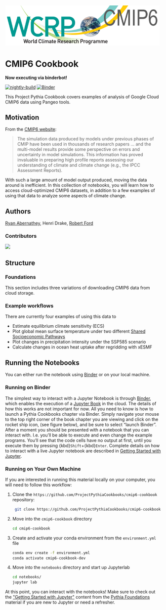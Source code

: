 <img src="notebooks/images/cmip6-logo.webp" width=500 alt="CMIP6 logo"></img>

# CMIP6 Cookbook

**Now executing via binderbot!**

[![nightly-build](https://github.com/ProjectPythiaTutorials/cmip6-cookbook/actions/workflows/nightly-build.yaml/badge.svg)](https://github.com/ProjectPythiaTutorials/cmip6-cookbook/actions/workflows/nightly-build.yaml)
[![Binder](http://binder.mypythia.org/badge_logo.svg)](http://binder.mypythia.org/v2/gh/ProjectPythiaTutorials/cmip6-cookbook.git/main)

This Project Pythia Cookbook covers examples of analysis of Google Cloud CMIP6 data using Pangeo tools.

## Motivation

From the [CMIP6 website](https://esgf-node.llnl.gov/projects/cmip6/):

> The simulation data produced by models under previous phases of CMIP have been used in thousands of research papers ... and the multi-model results provide some perspective on errors and uncertainty in model simulations. This information has proved invaluable in preparing high profile reports assessing our understanding of climate and climate change (e.g., the IPCC Assessment Reports).

With such a large amount of model output produced, moving the data around is inefficient. In this collection of notebooks, you will learn how to access cloud-optimized CMIP6 datasets, in addition to a few examples of using that data to analyze some aspects of climate change.

## Authors

[Ryan Abernathey](https://github.com/rabernat), Henri Drake, [Robert Ford](https://github.com/r-ford)

### Contributors

<a href="https://github.com/ProjectPythiaCookbooks/cmip6-cookbook/graphs/contributors">
  <img src="https://contrib.rocks/image?repo=ProjectPythiaCookbooks/cmip6-cookbook" />
</a>

## Structure

### Foundations

This section includes three variations of downloading CMIP6 data from cloud storage.

### Example workflows

There are currently four examples of using this data to 
- Estimate equilibrium climate sensitivity (ECS)
- Plot global mean surface temperature under two different [Shared Socioeconomic Pathways](https://unece.org/fileadmin/DAM/energy/se/pdfs/CSE/PATHWAYS/2019/ws_Consult_14_15.May.2019/supp_doc/SSP2_Overview.pdf)
- Plot changes in precipitation intensity under the SSP585 scenario
- Calculate changes in ocean heat uptake after regridding with xESMF 

## Running the Notebooks
You can either run the notebook using [Binder](https://mybinder.org/) or on your local machine.

### Running on Binder

The simplest way to interact with a Jupyter Notebook is through
[Binder](https://mybinder.org/), which enables the execution of a
[Jupyter Book](https://jupyterbook.org) in the cloud. The details of how this works are not
important for now. All you need to know is how to launch a Pythia
Cookbooks chapter via Binder. Simply navigate your mouse to
the top right corner of the book chapter you are viewing and click
on the rocket ship icon, (see figure below), and be sure to select
“launch Binder”. After a moment you should be presented with a
notebook that you can interact with. I.e. you’ll be able to execute
and even change the example programs. You’ll see that the code cells
have no output at first, until you execute them by pressing
{kbd}`Shift`\+{kbd}`Enter`. Complete details on how to interact with
a live Jupyter notebook are described in [Getting Started with
Jupyter](https://foundations.projectpythia.org/foundations/getting-started-jupyter.html).

### Running on Your Own Machine
If you are interested in running this material locally on your computer, you will need to follow this workflow:

1. Clone the `https://github.com/ProjectPythiaCookbooks/cmip6-cookbook` repository:

   ```bash
    git clone https://github.com/ProjectPythiaCookbooks/cmip6-cookbook.git
    ```  
1. Move into the `cmip6-cookbook` directory
    ```bash
    cd cmip6-cookbook
    ```  
1. Create and activate your conda environment from the `environment.yml` file
    ```bash
    conda env create -f environment.yml
    conda activate cmip6-cookbook-dev
    ```  
1.  Move into the `notebooks` directory and start up Jupyterlab
    ```bash
    cd notebooks/
    jupyter lab
    ```

At this point, you can interact with the notebooks! Make sure to check out the ["Getting Started with Jupyter"](https://foundations.projectpythia.org/foundations/getting-started-jupyter.html) content from the [Pythia Foundations](https://foundations.projectpythia.org/landing-page.html) material if you are new to Jupyter or need a refresher.
